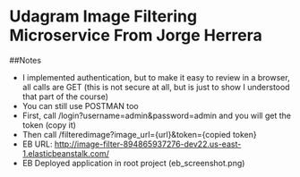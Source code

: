 # Udagram Image Filtering Microservice From Jorge Herrera

##Notes

- I implemented authentication, but to make it easy to review in a browser, all calls are GET (this is not secure at all, but is just to show I understood that part of the course)
- You can still use POSTMAN too
- First, call /login?username=admin&password=admin and you will get the token (copy it)
- Then call /filteredimage?image_url={url}&token={copied token}
- EB URL: http://image-filter-894865937276-dev22.us-east-1.elasticbeanstalk.com/
- EB Deployed application in root project (eb_screenshot.png)
